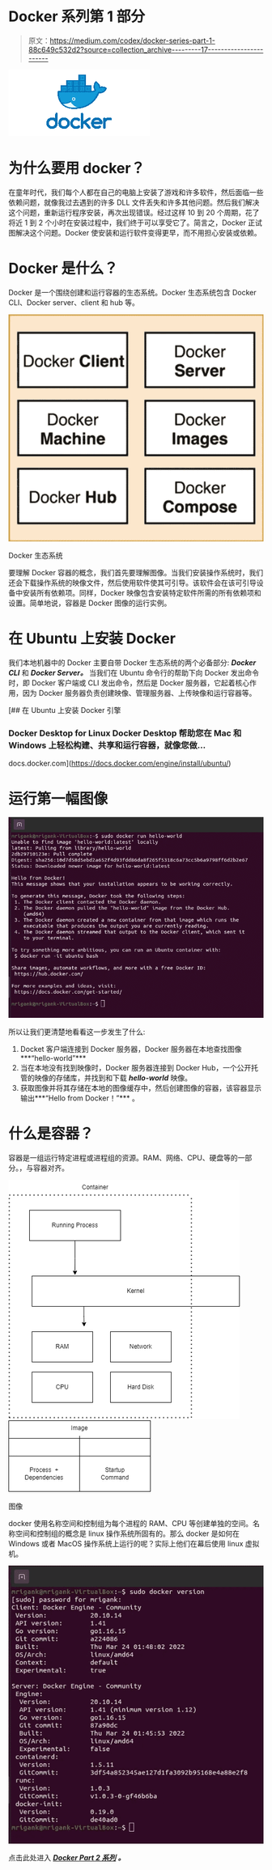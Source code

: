 # Docker 系列第 1 部分

> 原文：<https://medium.com/codex/docker-series-part-1-88c649c532d2?source=collection_archive---------17----------------------->

![](img/39c8b3a808840984f9fccd660d2446dd.png)

# 为什么要用 docker？

在童年时代，我们每个人都在自己的电脑上安装了游戏和许多软件，然后面临一些依赖问题，就像我过去遇到的许多 DLL 文件丢失和许多其他问题。然后我们解决这个问题，重新运行程序安装，再次出现错误。经过这样 10 到 20 个周期，花了将近 1 到 2 个小时在安装过程中，我们终于可以享受它了。简言之，Docker 正试图解决这个问题。Docker 使安装和运行软件变得更早，而不用担心安装或依赖。

# Docker 是什么？

Docker 是一个围绕创建和运行容器的生态系统。Docker 生态系统包含 Docker CLI、Docker server、client 和 hub 等。

![](img/af05ae7a42cd87a37f20f6db8e07952a.png)

Docker 生态系统

要理解 Docker 容器的概念，我们首先要理解图像。当我们安装操作系统时，我们还会下载操作系统的映像文件，然后使用软件使其可引导。该软件会在该可引导设备中安装所有依赖项。同样，Docker 映像包含安装特定软件所需的所有依赖项和设置。简单地说，容器是 Docker 图像的运行实例。

# 在 Ubuntu 上安装 Docker

我们本地机器中的 Docker 主要自带 Docker 生态系统的两个必备部分: ***Docker CLI*** 和 ***Docker Server。*** 当我们在 Ubuntu 命令行的帮助下向 Docker 发出命令时，即 Docker 客户端或 CLI 发出命令，然后是 Docker 服务器，它起着核心作用，因为 Docker 服务器负责创建映像、管理服务器、上传映像和运行容器等。

[](https://docs.docker.com/engine/install/ubuntu/) [## 在 Ubuntu 上安装 Docker 引擎

### Docker Desktop for Linux Docker Desktop 帮助您在 Mac 和 Windows 上轻松构建、共享和运行容器，就像您做…

docs.docker.com](https://docs.docker.com/engine/install/ubuntu/) 

# 运行第一幅图像

![](img/e21eef9743ce88f51520be88165ee524.png)

所以让我们更清楚地看看这一步发生了什么:

1.  Docket 客户端连接到 Docker 服务器，Docker 服务器在本地查找图像***“hello-world”***
2.  当在本地没有找到映像时，Docker 服务器连接到 Docker Hub，一个公开托管的映像的存储库，并找到和下载 ***hello-world*** 映像。
3.  获取图像并将其存储在本地的图像缓存中，然后创建图像的容器，该容器显示输出***“Hello from Docker！”*** 。

# 什么是容器？

容器是一组运行特定进程或进程组的资源。RAM、网络、CPU、硬盘等的一部分。，与容器对齐。

![](img/a43aa329a7e1bfc8a881effad008f6cf.png)![](img/124b042089af478aa117345d691b5bb1.png)

图像

docker 使用名称空间和控制组为每个进程的 RAM、CPU 等创建单独的空间。名称空间和控制组的概念是 linux 操作系统所固有的。那么 docker 是如何在 Windows 或者 MacOS 操作系统上运行的呢？实际上他们在幕后使用 linux 虚拟机。

![](img/e889a0f3921e8816de6f5da49e5d6d3e.png)

点击此处进入 [***Docker Part 2 系列***](/codex/docker-series-part-2-13f85b9cd444) ***。***